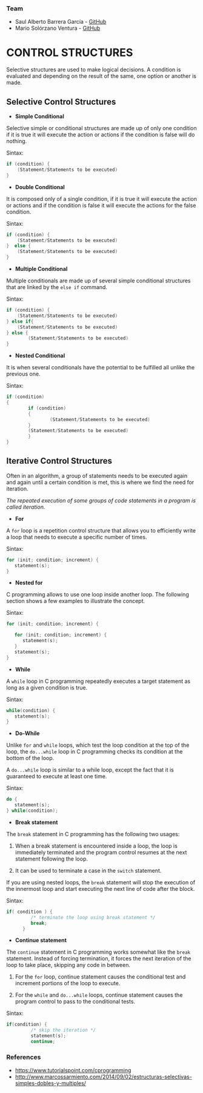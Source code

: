 ### Team
+ Saul Alberto Barrera García - [GitHub](https://github.com/saulbg/Programming2)
+ Mario Solórzano Ventura - [GitHub](https://github.com/mariosolven/programming2)

CONTROL STRUCTURES
======
Selective structures are used to make logical decisions. A condition is evaluated and depending on the result of the same, one option or another is made.  

## Selective Control Structures  

+ **Simple Conditional**  

Selective simple or conditional structures are made up of only one condition if it is true it will execute the action or actions if the condition is false will do nothing. 

Sintax:

```c
if (condition) {  
	(Statement/Statements to be executed)
}    
```

+ **Double Conditional**  

It is composed only of a single condition, if it is true it will execute the action or actions and if the condition is false it will execute the actions for the false condition. 

Sintax:

```c 
if (condition) {  
	(Statement/Statements to be executed)  
}  else {  
	(Statement/Statements to be executed)  
}   
```

+ **Multiple Conditional**  

Multiple conditionals are made up of several simple conditional structures that are linked by the `else if` command.

Sintax:

```c  
if (condition) {  
	(Statement/Statements to be executed)  
} else if{  
	(Statement/Statements to be executed)  
} else {  
        (Statement/Statements to be executed)  
}  
```

+ **Nested Conditional**  

It is when several conditionals have the potential to be fulfilled all unlike the previous one. 

Sintax:

```c 
if (condition)
{  
        if (condition) 
        {  
                (Statement/Statements to be executed)
        }
        (Statement/Statements to be executed)
        } 
}  
```

## Iterative Control Structures  

Often in an algorithm, a group of statements needs to be executed again and again until a certain condition is met, this is where we find the need for iteration.

*The repeated execution of some groups of code statements in a program is called iteration.*

+ **For**

A `for` loop is a repetition control structure that allows you to efficiently write a loop that needs to execute a specific number of times.

Sintax:

```c
for (init; condition; increment) {
   statement(s);
}
```

+ **Nested for**

C programming allows to use one loop inside another loop. The following section shows a few examples to illustrate the concept.

Sintax:

```c
for (init; condition; increment) {

   for (init; condition; increment) {
      statement(s);
   }
   statement(s);
}
```

+ **While**

A `while` loop in C programming repeatedly executes a target statement as long as a given condition is true.

Sintax:

```c
while(condition) {
   statement(s);
}
```

+ **Do-While**

Unlike `for` and `while` loops, which test the loop condition at the top of the loop, the `do...while` loop in C programming checks its condition at the bottom of the loop.

A `do...while` loop is similar to a while loop, except the fact that it is guaranteed to execute at least one time.

Sintax:

```c
do {
   statement(s);
} while(condition);
```

+ **Break statement**

The `break` statement in C programming has the following two usages:

   1. When a break statement is encountered inside a loop, the loop is immediately terminated and the program control resumes at the next statement following the loop.

   2. It can be used to terminate a case in the `switch` statement.

If you are using nested loops, the `break` statement will stop the execution of the innermost loop and start executing the next line of code after the block.

Sintax:

```c
if( condition ) {
         /* terminate the loop using break statement */
         break;
      }
```

+ **Continue statement**

The `continue` statement in C programming works somewhat like the `break` statement. Instead of forcing termination, it forces the next iteration of the loop to take place, skipping any code in between.

   1. For the `for` loop, continue statement causes the conditional test and increment portions of the loop to execute. 
    
   2. For the `while` and `do...while` loops, continue statement causes the program control to pass to the conditional tests.

Sintax: 

```c
if(condition) {
         /* skip the iteration */
         statement(s);
         continue;
```

### References

+ https://www.tutorialspoint.com/cprogramming
+ http://www.marcossarmiento.com/2014/09/02/estructuras-selectivas-simples-dobles-y-multiples/

